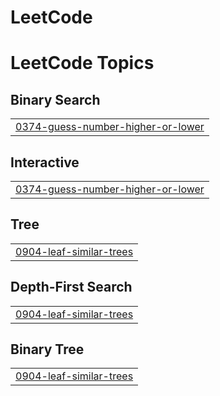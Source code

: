 # LeetCode
<!---LeetCode Topics Start-->
# LeetCode Topics
## Binary Search
|  |
| ------- |
| [0374-guess-number-higher-or-lower](https://github.com/yuziny/LeetCode/tree/master/0374-guess-number-higher-or-lower) |
## Interactive
|  |
| ------- |
| [0374-guess-number-higher-or-lower](https://github.com/yuziny/LeetCode/tree/master/0374-guess-number-higher-or-lower) |
## Tree
|  |
| ------- |
| [0904-leaf-similar-trees](https://github.com/yuziny/LeetCode/tree/master/0904-leaf-similar-trees) |
## Depth-First Search
|  |
| ------- |
| [0904-leaf-similar-trees](https://github.com/yuziny/LeetCode/tree/master/0904-leaf-similar-trees) |
## Binary Tree
|  |
| ------- |
| [0904-leaf-similar-trees](https://github.com/yuziny/LeetCode/tree/master/0904-leaf-similar-trees) |
<!---LeetCode Topics End-->